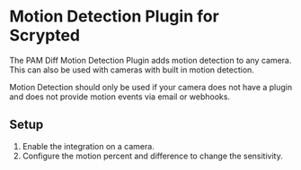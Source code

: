# Motion Detection Plugin for Scrypted

The PAM Diff Motion Detection Plugin adds motion detection to any camera. This can also be used with cameras with built in motion detection.

Motion Detection should only be used if your camera does not have a plugin and does not provide motion
events via email or webhooks.


## Setup

1. Enable the integration on a camera.
2. Configure the motion percent and difference to change the sensitivity.
